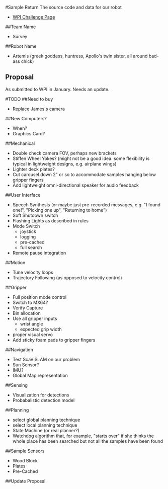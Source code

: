 #Sample Return
The source code and data for our robot
- [WPI Challenge Page](http://wp.wpi.edu/challenge/)

##Team Name
 * Survey

##Robot Name
 * Artemis (greek goddess, huntress, Apollo's twin sister, all around bad-ass chick)


## Proposal
As submitted to WPI in January. Needs an update.

#TODO
##Need to buy
 * Replace James's camera

##New Computers?
 * When?
 * Graphics Card?

##Mechanical
 * Double check camera FOV, perhaps new brackets
 * Stiffen Wheel Yokes? (might not be a good idea.  some flexibility is typical in lightweight designs, e.g. airplane wings)
 * Lighter deck plates?
 * Cut carousel down 2" or so to accommodate samples hanging below gripper fingers
 * Add lightweight omni-directional speaker for audio feedback

##User Interface
 * Speech Synthesis (or maybe just pre-recorded messages, e.g. "I found one!", "Picking one up", "Returning to home")
 * Soft Shutdown switch
 * Flashing Lights as described in rules
 * Mode Switch
   * joystick
   * logging
   * pre-cached
   * full search
 * Remote pause integration

##Motion
 * Tune velocity loops
 * Trajectory Following (as opposed to velocity control)

##Gripper
 * Full position mode control
 * Switch to MX64?
 * Verify Capture
 * Bin allocation
 * Use all gripper inputs
   * wrist angle
   * expected grip width
 * proper visual servo
 * Add sticky foam pads to gripper fingers

##Navigation
 * Test ScaViSLAM on our problem
 * Sun Sensor?
 * IMU?
 * Global Map representation

##Sensing
 * Visualization for detections
 * Probabalistic detection model

##Planning
 * select global planning technique
 * select local planning technique
 * State Machine (or real planner?)
 * Watchdog algorithm that, for example, "starts over" if she thinks the whole place has been searched but not all the samples have been found

##Sample Sensors
 * Wood Block
 * Plates
 * Pre-Cached

##Update Proposal
